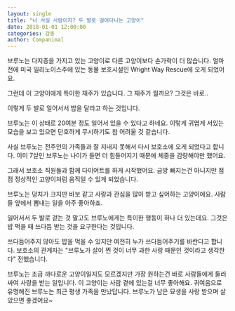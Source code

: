 ```yaml
---
layout: single
title: "너 사실 사람이지? 두 발로 걸어다니는 고양이"
date: 2018-01-01 12:00:00
categories: 감동
author: Companimal
---
```


브루노는 다지증을 가지고 있는 고양이로 다른 고양이보다 손가락이 더 많습니다. 얼마 전에 미국 일리노이스주에 있는 동물 보호시설인 Wright Way Rescue에 오게 되었어요.

그런데 이 고양이에게 특이한 재주가 있습니다. 그 재주가 뭘까요? 그것은 바로..

이렇게 두 발로 일어서서 밥을 달라고 하는 것입니다.

브루노는 이 상태로 20여분 정도 일어서 있을 수 있다고 하네요. 이렇게 귀엽게 서있는 모습을 보고 있으면 단호하게 무시하기도 참 어려울 것 같습니다.

사실 브루노는 전주인의 가족들과 잘 지내지 못해서 다시 보호소에 오게 되었다고 합니다. 이미 7살인 브루노는 나이가 들면 더 힘들어지기 때문에 체중을 감량해야만 했어요.

그래서 보호소 직원들과 함께 다이어트를 하게 시작했어요. 금방 빠지는건 아니지만 점점 정상적인 고양이처럼 움직일 수 있게 되었습니다.

브루노는 덩치가 크지만 바보 같고 사랑과 관심을 많이 받고 싶어하는 고양이에요. 사람들 앞에서 뽐내는 일을 아주 좋아하죠.

일어서서 두 발로 걷는 것 말고도 브루노에게는 특이한 행동이 하나 더 있는데요. 그것은 밥 먹을 때 쓰다듬 받는 것을 요구한다는 것입니다.

쓰다듬어주지 않아도 밥을 먹을 수 있지만 여전히 누가 쓰다듬어주기를 바란다고 합니다. 보호소의 관계자는 "브루노가 살이 찐 것이 너무 과한 사랑 때문인 것이라고 생각한다" 전했습니다.

브루노는 조금 까다로운 고양이일지도 모르겠지만 가장 원하는건 바로 사람들에게 둘러 싸여 사랑을 받는 일입니다. 이 고양이는 사람 곁에 있는걸 너무 좋아해요. 귀여움으로 유명해진 브루노는 최근 평생 가족을 만났답니다. 브루노가 남은 묘생을 사랑 받으며 살았으면 좋겠어요~
